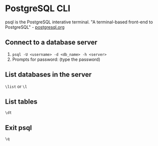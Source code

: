 # PostgreSQL CLI

psql is the PostgreSQL interative terminal. "A terminal-based front-end to PostgreSQL" - [postgresql.org](https://www.postgresql.org/docs/current/app-psql.html)

## Connect to a database server
1. `psql -U <username> -d <db_name> -h <server>`
2. Prompts for password: (type the password)

## List databases in the server
`\list` or `\l`

## List tables
`\dt`

## Exit psql
`\q`